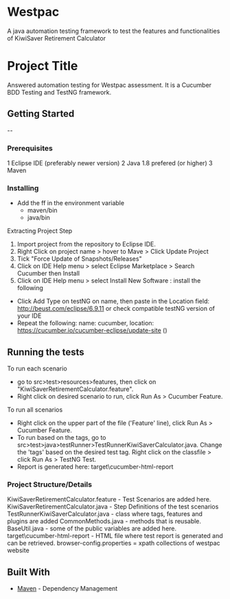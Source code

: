 # Westpac
 A java automation testing framework to test the features and functionalities of KiwiSaver Retirement Calculator

# Project Title
Answered automation testing for Westpac assessment.
It is a Cucumber BDD Testing and TestNG framework.

## Getting Started
--

### Prerequisites
1 Eclipse IDE (preferably newer version)
2 Java 1.8 prefered (or higher)
3 Maven

### Installing
- Add the ff in the environment variable
	- maven/bin
	- java/bin

Extracting Project Step
1. Import project from the repository to Eclipse IDE.
2. Right Click on project name > hover to Mave > Click Update Project
3. Tick "Force Update of Snapshots/Releases"
4. Click on IDE Help menu > select Eclipse Marketplace > Search Cucumber then Install
5. Click on IDE Help menu > select Install New Software : install the following
  - Click Add Type on testNG on name, then paste in the Location field: http://beust.com/eclipse/6.9.11 or check compatible testNG version of your IDE
  - Repeat the following:
    name: cucumber, location: https://cucumber.io/cucumber-eclipse/update-site ()

## Running the tests
To run each scenario
- go to src>test>resources>features, then click on "KiwiSaverRetirementCalculator.feature".
- Right click on desired scenario to run, click Run As > Cucumber Feature.

To run all scenarios
- Right click on the upper part of the file ('Feature' line), click Run As > Cucumber Feature.
- To run based on the tags, go to src>test>java>testRunner>TestRunnerKiwiSaverCalculator.java. Change the 'tags' based on the desired test tag.
Right click on the classfile > click Run As > TestNG Test.
- Report is generated here: target\cucumber-html-report

### Project Structure/Details

KiwiSaverRetirementCalculator.feature - Test Scenarios are added here.
KiwiSaverRetirementCalculator.java - Step Definitions of the test scenarios
TestRunnerKiwiSaverCalculator.java - class where tags, features and plugins are added
CommonMethods.java - methods that is reusable.
BaseUtil.java - some of the public variables are added here.
target\cucumber-html-report - HTML file where test report is generated and can be retrieved.
browser-config.properties = xpath collections of westpac website

## Built With
* [Maven](https://maven.apache.org/) - Dependency Management
